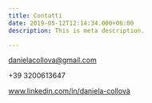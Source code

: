 ```yaml
---
title: Contatti
date: 2019-05-12T12:14:34.000+06:00
description: This is meta description.

---
```

danielacollova@gmail.com

\+39 3200613647

www.linkedin.com/in/daniela-collovà